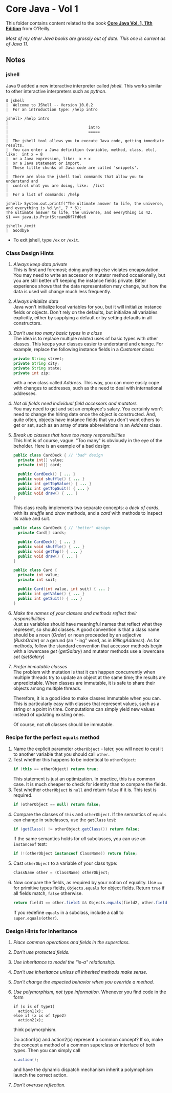 # Core Java - Vol 1

This folder contains content related to the book [**Core Java Vol. 1, 11th Edition**](https://www.oreilly.com/library/view/core-java-volume/9780135167199/) from O'Reilly.

_Most of my other Java books are grossly out of date. This one is current as of Java 11._

## Notes

### jshell

Java 9 added a new interactive interpreter called _jshell_. This works similar to other interactive interpreters such as _python_.

```
$ jshell
|  Welcome to JShell -- Version 10.0.2
|  For an introduction type: /help intro

jshell> /help intro
|
|                                   intro
|                                   =====
|
|  The jshell tool allows you to execute Java code, getting immediate results.
|  You can enter a Java definition (variable, method, class, etc), like:  int x = 8
|  or a Java expression, like:  x + x
|  or a Java statement or import.
|  These little chunks of Java code are called 'snippets'.
|
|  There are also the jshell tool commands that allow you to understand and
|  control what you are doing, like:  /list
|
|  For a list of commands: /help

jshell> System.out.printf("The ultimate answer to life, the universe, and everything is %d.\n", 7 * 6);
The ultimate answer to life, the universe, and everything is 42.
$1 ==> java.io.PrintStream@6f7fd0e6

jshell> /exit
|  Goodbye
```

- To exit jshell, type `/ex` or `/exit`.

### Class Design Hints

1. _Always keep data private_  
  This is first and foremost; doing anything else violates encapsulation. You may need to  write an accessor or mutator method occasionally, but you are still better off keeping the instance fields private. Bitter experience shows that the data representation may change, but how the data is used will change much less frequently.

2. _Always initialize data_  
  Java won't initialize local variables for you, but it will initialize instance fields or objects. Don't rely on the defaults, but initialize all variables explicitly, either by supplying a default or by setting defaults in all constructors.

3. _Don't use too many basic types in a class_  
  The idea is to replace multiple _related_ uses of basic types with other classes. This keeps your classes easier to understand and change. For example, replace the following instance fields in a _Customer_ class:  
    ```Java
    private String street;
    private String city;
    private String state;
    private int zip;
    ```  
    with a new class called _Address_. This way, you can more easily cope with changes to addresses, such as the need to deal with international addresses.

4. _Not all fields need individual field accessors and mutators_  
  You may need to get and set an employee's salary. You certainly won't need to change the hiring date once the object is constructed. And, quite often, objects have instance fields that you don't want others to get or set, such as an array of state abbreviations in an _Address_ class.

5. _Break up classes that have too many responsibilities_  
  This hint is of course, vague. "Too many" is obviously in the eye of the beholder. Here is an example of a bad design:  
    ```Java
    public class CardDeck { // "bad" design
      private int[] value;
      private int[] card;

      public CardDeck() { ... }
      public void shuffle() { ... }
      public int getTopValue() { ... }
      public int getTopSuit() { ... }
      public void draw() { ... }
    }
    ```  
    This class really implements two separate concepts: a _deck of cards_, with its _shuffle_ and _draw_ methods, and a _card_ with methods to inspect its value and suit.  
    ```Java
    public class CardDeck { // "better" design
      private Card[] cards;

      public CardDeck() { ... }
      public void shuffle() { ... }
      public void getTop() { ... }
      public void draw() { ... }
    }

    public class Card {
      private int value;
      private int suit;

      public Card(int value, int suit) { ... }
      public int getValue() { ... }
      public int getSuit() { ... }
    }
    ```

6. _Make the names of your classes and methods reflect their responsibilities_  
  Just as variables should have meaningful names that reflect what they represent, so should classes. A good convention is that a class name should be a noun (_Order_) or noun proceeded by an adjective (_RushOrder_) or a gerund (an "-ing" word, as in _BillingAddress_). As for methods, follow the standard convention that accessor methods begin with a lowercase _get_ (_getSalary_) and mutator methods use a lowercase _set_ (_setSalary_)

7. _Prefer immutable classes_  
  The problem with mutation is that it can happen concurrently when multiple threads try to update an object at the same time; the results are unpredictable. When classes are immutable, it is safe to share their objects among multiple threads.  

    Therefore, it is a good idea to make classes immutable when you can. This is particularly easy with classes that represent values, such as a string or a point in time. Computations can simply yield new values instead of updating existing ones.  
    
    Of course, not _all_ classes should be immutable.

### Recipe for the perfect `equals` method

1. Name the explicit parameter `otherObject` - later, you will need to cast it to another variable that you should call `other`.
2. Test whether this happens to be indentical to ```otherObject```:  
    ```Java
    if (this == otherObject) return true;
    ```
    This statement is just an optimization. In practice, this is a common case. It is much cheaper to check for identity than to compare the fields.
3. Test whether `otherObject` is `null` and return `false` if it is. This test is required.  
    ```Java
    if (otherObject == null) return false;
    ```
4. Compare the classes of `this` and `otherObject`. If the semantics of `equals` can change in subclasses, use the `getClass` test:  
    ```Java
    if (getClass() != otherObject.getClass()) return false;
    ```
    If the same semantics holds for *all* subclasses, you can use an `instanceof` test:  
    ```Java
    if (!(otherObject instanceof ClassName)) return false;
    ```
5. Cast `otherObject` to a variable of your class type:  
    ```Java
    ClassName other = (ClassName) otherObject;
    ```
6. Now compare the fields, as required by your notion of equality. Use `==` for primitive types fields, `Objects.equals` for object fields. Return `true` if all fields match, `false` otherwise.
    ```Java
    return field1 == other.field1 && Objects.equals(field2, other.field2) && ...;
    ```
    If you redefine `equals` in a subclass, include a call to `super.equals(other)`.

### Design Hints for Inheritance

1. _Place common operations and fields in the superclass._
2. _Don't use protected fields._
3. _Use inheritance to model the "is-a" relationship._
4. _Don't use inheritance unless all inherited methods make sense._
5. _Don't change the expected behavior when you override a method._
6. _Use polymorphism, not type information._
    Whenever you find code in the form
    ```
    if (x is of type1)
      action1(x);
    else if (x is of type2)
      action2(x);
    ```
    think polymorphism.

    Do action1(x) and action2(x) represent a common concept? If so, make the concept a method of a common superclass or interface of both types. Then you can simply call  
    ```Java
    x.action();
    ```
    and have the dynamic dispatch mechanism inherit a polymophism launch the correct action.
7. _Don't overuse reflection._


